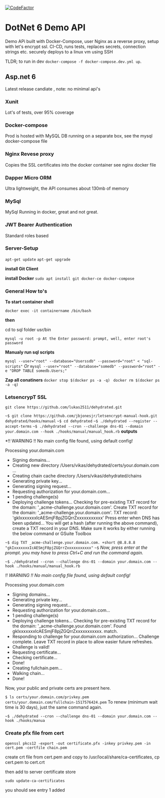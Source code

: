[![CodeFactor](https://www.codefactor.io/repository/github/sajrashid/dotnet6api/badge)](https://www.codefactor.io/repository/github/sajrashid/dotnet6api)

# DotNet 6 Demo API

Demo APi built with Docker-Compose, user Nginx as a reverse proxy, setup with let's encrypt ssl.
CI-CD, runs tests, replaces secrets, connection strings etc. securely deploys to a linux vm using SSH

TLDR; to run in dev `docker-compose -f docker-compose.dev.yml up`.

## Asp.net 6

Latest release candiate , note: no minimal api's

### Xunit

Lot's of tests, over 95% coverage

### Docker-compose

Prod is hosted with MySQL DB running on a separate box, see the mysql docker-compose file

### Nginx Revese proxy

Copies the SSL certificates into the docker container see nginx docker file

### Dapper Micro ORM

Ultra lightweight, the API consumes about 130mb of memory

### MySql

MySql Running in docker, great and not great.

### JWT Bearer Authentication
Standard roles based


### Server-Setup
`apt-get update`
`apt-get upgrade`

**install Git Client**

**install Docker**
`sudo apt install git docker-ce docker-compose`

### General How to's

**To start container shell**

`docker exec -it containername /bin/bash`

**then**

cd to sql folder usr/bin

`mysql -u root -p At the Enter password: prompt, well, enter root's password`

**Manualy run sql scripts**

 `mysql --user="root" --database="Userssdb" --password="root" < "sql-scripts"`
*Or*
 `mysql --user="root" --database="somedb" --password="root" -e "DROP TABLE somedb.Users;"`

**Zap all conatiners**
 `docker stop $(docker ps -a -q) `
 `docker rm $(docker ps -a -q) `

### LetsencrypT SSL

  `git clone https://github.com/lukas2511/dehydrated.git `
  
`~$ git clone https://github.com/jbjonesjr/letsencrypt-manual-hook.git dehydrated/hooks/manual`
`~$ cd dehydrated`
`~$ ./dehydrated --register --accept-terms`
`~$ ./dehydrated --cron --challenge dns-01 --domain your.domain.com --hook ./hooks/manual/manual_hook.rb`
**outputs**

*!! WARNING !! No main config file found, using default config!

Processing your.domain.com
 + Signing domains...
 + Creating new directory /Users/vikas/dehydrated/certs/your.domain.com ...
 + Creating chain cache directory /Users/vikas/dehydrated/chains
 + Generating private key...
 + Generating signing request...
 + Requesting authorization for your.domain.com...
 + 1 pending challenge(s)
 + Deploying challenge tokens...
Checking for pre-existing TXT record for the domain: '_acme-challenge.your.domain.com'.
Create TXT record for the domain: '_acme-challenge.your.domain.com'. TXT record:
'gkIxxxxxxxIcAESmjF8pjZGQrrZxxxxxxxxxxx'
Press enter when DNS has been updated...
You will get a hash (after running the above command), create a TXT record in your DNS. Make sure it works by either running the below command or GSuite Toolbox

`~$ dig TXT _acme-challenge.your.domain.com. +short @8.8.8.8`
`"gkIxxxxxxxIcAESmjF8pjZGQrrZxxxxxxxxxxx"`
`~$`
*Now, press enter at the prompt. you may have to press Ctrl+C and run the command again.*

`~$ ./dehydrated --cron --challenge dns-01 --domain your.domain.com --hook ./hooks/manual/manual_hook.rb`


 *!! WARNING !! No main config file found, using default config!*

Processing your.domain.com
 + Signing domains...
 + Generating private key...
 + Generating signing request...
 + Requesting authorization for your.domain.com...
 + 1 pending challenge(s)
 + Deploying challenge tokens...
Checking for pre-existing TXT record for the domain: '_acme-challenge.your.domain.com'.
Found gkIxxxxxxxIcAESmjF8pjZGQrrZxxxxxxxxxxx. match.
 + Responding to challenge for your.domain.com authorization...
Challenge complete. Leave TXT record in place to allow easier future refreshes.
 + Challenge is valid!
 + Requesting certificate...
 + Checking certificate...
 + Done!
 + Creating fullchain.pem... 
 + Walking chain...
 + Done!

Now, your public and private certs are present here.

`$ ls certs/your.domain.com/privkey.pem certs/your.domain.com/fullchain-1517576424.pem`
To renew (minimum wait time is 30 days), just the same command again.

`~$ ./dehydrated --cron --challenge dns-01 --domain your.domain.com --hook ./hooks/manua`

### Create pfx file from cert

`openssl pkcs12 -export -out certificate.pfx -inkey privkey.pem -in cert.pem -certfile chain.pem`

create crt file from cert.pem and copy to /usr/local/share/ca-certificates, cp cert.pem to cert.crt

then add to server certificate store

`sudo update-ca-certificates`

you should see entry 1 added




